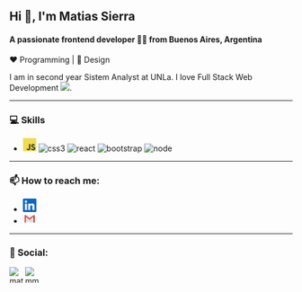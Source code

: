 <h2 align="left">Hi 👋, I'm Matias Sierra</h2>


<h4 align="left">A passionate frontend developer 👨‍💻  from Buenos Aires, Argentina</h4>

:heart: Programming | :black_heart: Design

I am in second year Sistem Analyst at UNLa. I love Full Stack Web Development <img src="https://media.giphy.com/media/WUlplcMpOCEmTGBtBW/giphy.gif" width="30">. 

----

### 💻 Skills
- <p align="left">
    <img src="https://github.com/devicons/devicon/blob/master/icons/javascript/javascript-original.svg" alt="javascript" width="24px" height="24px"/>
    <img src="https://konpa.github.io/devicon/devicon.git/icons/css3/css3-original-wordmark.svg" alt="css3" width="24px" height="24px"/>
    <img src="https://konpa.github.io/devicon/devicon.git/icons/react/react-original-wordmark.svg" alt="react" width="24px" height="24px"/>
    <img src="https://github.com/konpa/devicon/blob/master/icons/bootstrap/bootstrap-plain-wordmark.svg" alt="bootstrap" width="24px" height="24px"/>
    <img src="https://github.com/konpa/devicon/blob/master/icons/nodejs/nodejs-original.svg" alt="node" width="24px" height="24px"/>
  </p>
  
----

### 📫 How to reach me:

- [<img src="https://github.com/Amchuz/Amchuz/blob/master/linkedin.jpeg" alt="linkedin logo" width="24">](https://www.linkedin.com/in/matias-hernan-sierra/)
- [<img src="https://github.com/Amchuz/Amchuz/blob/master/gmail.jpeg" alt="gmail logo" width="24">](hernanmatiassierra@gmail.com)
  
----

### 📢 Social:
<p align="left>
<a href="https://www.twitter.com/Mati__raw" target="_blank"><img align="left" src="https://cdn.jsdelivr.net/npm/simple-icons@3.0.1/icons/twitter.svg" alt="matijpg" height="28px" width="28px" /></a>
<a href="https://www.instagram.com/matti.js/" target="_blank"><img align="left" src="https://cdn.jsdelivr.net/npm/simple-icons@3.0.1/icons/instagram.svg" alt="mmatijpg" height="28px" width="28px" /></a>
</p>
